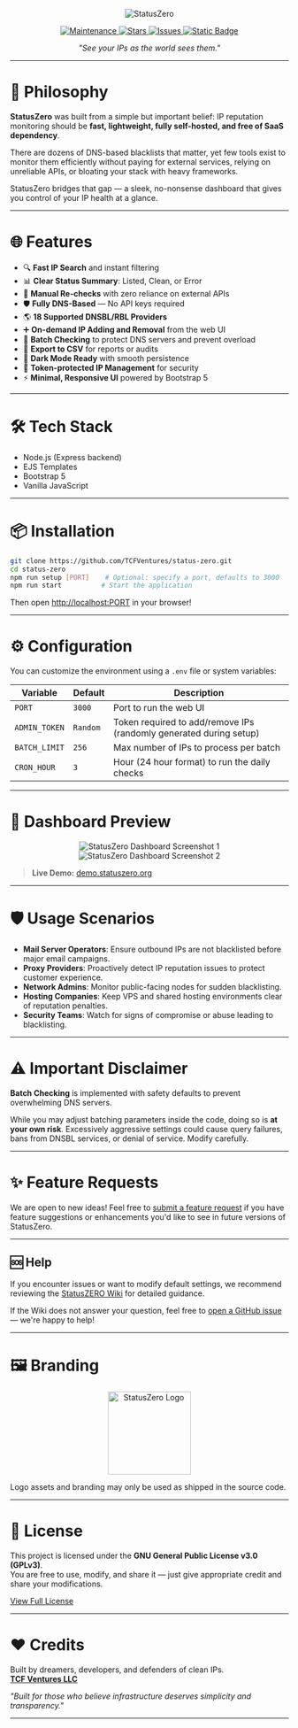 <p align="center">
  <img src="https://tcf-ventures.b-cdn.net/branding/banners/StatusZERO.png" alt="StatusZero" />
</p>

<p align="center">
  <a href="https://github.com/TCFVentures/status-zero">
    <img alt="Maintenance" src="https://img.shields.io/maintenance/yes/2025?style=for-the-badge&color=lightgreen">
  </a>
  <a href="https://github.com/TCFVentures/status-zero/stargazers">
    <img src="https://img.shields.io/github/stars/TCFVentures/status-zero?style=for-the-badge" alt="Stars">
  </a>
  <a href="https://github.com/TCFVentures/status-zero/issues">
    <img src="https://img.shields.io/github/issues/TCFVentures/status-zero?style=for-the-badge" alt="Issues">
  </a>
  <a href="https://github.com/TCFVentures/status-zero/license">
    <img alt="Static Badge" src="https://img.shields.io/badge/license-CC--BY--4.0-blue?style=for-the-badge">
  </a>
</p>

<p align="center"><em>"See your IPs as the world sees them."</em></p>

---

# 🚀 Philosophy

**StatusZero** was built from a simple but important belief: IP reputation monitoring should be **fast, lightweight, fully self-hosted, and free of SaaS dependency**. 

There are dozens of DNS-based blacklists that matter, yet few tools exist to monitor them efficiently without paying for external services, relying on unreliable APIs, or bloating your stack with heavy frameworks.

StatusZero bridges that gap — a sleek, no-nonsense dashboard that gives you control of your IP health at a glance.

---

# 🌐 Features

- 🔍 **Fast IP Search** and instant filtering
- 📊 **Clear Status Summary**: Listed, Clean, or Error
- 🔁 **Manual Re-checks** with zero reliance on external APIs
- 🛡️ **Fully DNS-Based** — No API keys required
- 🌎 **18 Supported DNSBL/RBL Providers**
- ➕ **On-demand IP Adding and Removal** from the web UI
- 🛑 **Batch Checking** to protect DNS servers and prevent overload
- 💾 **Export to CSV** for reports or audits
- 🌙 **Dark Mode Ready** with smooth persistence
- 🔐 **Token-protected IP Management** for security
- ⚡ **Minimal, Responsive UI** powered by Bootstrap 5

---

# 🛠️ Tech Stack

- Node.js (Express backend)
- EJS Templates
- Bootstrap 5
- Vanilla JavaScript

---

# 📦 Installation

```bash
git clone https://github.com/TCFVentures/status-zero.git
cd status-zero
npm run setup [PORT]    # Optional: specify a port, defaults to 3000
npm run start          # Start the application
```

Then open [http://localhost:PORT](http://localhost:PORT) in your browser!

---

# ⚙️ Configuration

You can customize the environment using a `.env` file or system variables:

| Variable             | Default   | Description                                      |
|----------------------|------------|-------------------------------------------------|
| `PORT`               | `3000`     | Port to run the web UI                          |
| `ADMIN_TOKEN`        | `Random`   | Token required to add/remove IPs (randomly generated during setup) |
| `BATCH_LIMIT`        | `256`      | Max number of IPs to process per batch          |
| `CRON_HOUR`          | `3`        | Hour (24 hour format) to run the daily checks   |

---

# 🧪 Dashboard Preview

<p align="center">
  <img src="https://tcf-ventures.b-cdn.net/blob/img/.demo/statusZERO-dashboard-1.png" alt="StatusZero Dashboard Screenshot 1" />
  <img src="https://tcf-ventures.b-cdn.net/blob/img/.demo/statusZERO-dashboard-2.png" alt="StatusZero Dashboard Screenshot 2" />
</p>

> **Live Demo:** [demo.statuszero.org](https://demo.statuszero.org)


---

# 🛡️ Usage Scenarios

- **Mail Server Operators**: Ensure outbound IPs are not blacklisted before major email campaigns.
- **Proxy Providers**: Proactively detect IP reputation issues to protect customer experience.
- **Network Admins**: Monitor public-facing nodes for sudden blacklisting.
- **Hosting Companies**: Keep VPS and shared hosting environments clear of reputation penalties.
- **Security Teams**: Watch for signs of compromise or abuse leading to blacklisting.

---

# ⚠️ Important Disclaimer

**Batch Checking** is implemented with safety defaults to prevent overwhelming DNS servers. 

While you may adjust batching parameters inside the code, doing so is **at your own risk**. Excessively aggressive settings could cause query failures, bans from DNSBL services, or denial of service. Modify carefully.

---

# ✨ Feature Requests

We are open to new ideas! Feel free to [submit a feature request](https://github.com/TCFVentures/status-zero/issues/new/choose) if you have feature suggestions or enhancements you'd like to see in future versions of StatusZero.

---

## 🆘 Help

If you encounter issues or want to modify default settings, we recommend reviewing the [StatusZERO Wiki](https://github.com/TCFVentures/status-zero/wiki) for detailed guidance.

If the Wiki does not answer your question, feel free to [open a GitHub issue](https://github.com/TCFVentures/status-zero/issues/new/choose) — we're happy to help!

---

# 🖼️ Branding

<p align="center">
  <img src="https://tcf-ventures.b-cdn.net/branding/banners/StatusZERO.png" alt="StatusZero Logo" height="150"/>
</p>

Logo assets and branding may only be used as shipped in the source code. 

---

# 📄 License

This project is licensed under the
**GNU General Public License v3.0 (GPLv3)**.  
You are free to use, modify, and share it — just give appropriate credit and share your modifications.

[View Full License](https://github.com/TCFVentures/status-zero/blob/main/LICENSE)

---

# ❤️ Credits

Built by dreamers, developers, and defenders of clean IPs.  
**[TCF Ventures LLC](https://tcf.ventures)**

_"Built for those who believe infrastructure deserves simplicity and transparency."_

---
